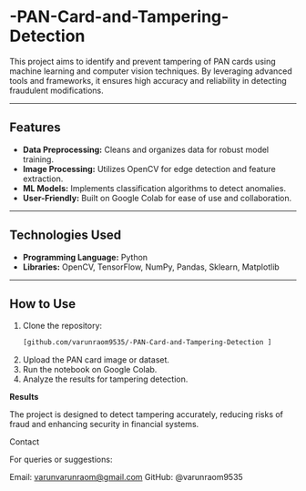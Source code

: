 # -PAN-Card-and-Tampering-Detection
This project aims to identify and prevent tampering of PAN cards using machine learning and computer vision techniques. By leveraging advanced tools and frameworks, it ensures high accuracy and reliability in detecting fraudulent modifications.

---

## **Features**  
- **Data Preprocessing:** Cleans and organizes data for robust model training.  
- **Image Processing:** Utilizes OpenCV for edge detection and feature extraction.  
- **ML Models:** Implements classification algorithms to detect anomalies.  
- **User-Friendly:** Built on Google Colab for ease of use and collaboration.  

---

## **Technologies Used**  
- **Programming Language:** Python  
- **Libraries:** OpenCV, TensorFlow, NumPy, Pandas, Sklearn, Matplotlib  

---

## **How to Use**  
1. Clone the repository:  
   ```bash  
   [github.com/varunraom9535/-PAN-Card-and-Tampering-Detection ]

2. Upload the PAN card image or dataset.
3. Run the notebook on Google Colab.
4. Analyze the results for tampering detection.

**Results**

The project is designed to detect tampering accurately, reducing risks of fraud and enhancing security in financial systems.

Contact

For queries or suggestions:

Email: varunvarunraom@gmail.com
GitHub: @varunraom9535
